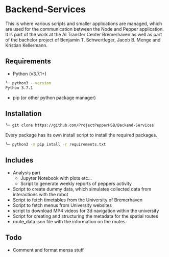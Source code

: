 # Backend-Services

This is where various scripts and smaller applications are managed, which are used for the communication between the Node and Pepper application. It is part of the work at the AI Transfer Center Bremerhaven as well as part of the bachelor project of Benjamin T. Schwertfeger, Jacob B. Menge and Kristian Kellermann.

## Requirements

- Python (v3.7.1+)

```bash
╰─ python3 --version
Python 3.7.1
```

- pip (or other python package manager)

## Installation

```bash
╰─ git clone https://github.com/ProjectPepperHSB/Backend-Services
```

Every package has its own install script to install the required packages.

```bash
╰─ python3 -m pip intall -r requirements.txt
```

## Includes

- Analysis part
  - Jupyter Notebook with plots etc...
  - Script to generate weekly reports of peppers activity
- Script to create dummy data, which simulates collected data from interactions with the robot
- Script to fetch timetables from the University of Bremerhaven
- Script to fetch menus from University websites
- script to download MP4 videos for 3d navigation within the university
- Script for creating and structuring the metadata for the spatial routes
- route_data.json file with the information on the routes

## Todo

- Comment and format mensa stuff
